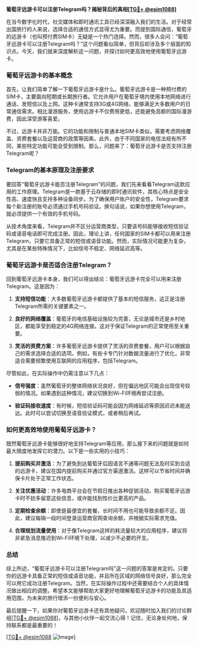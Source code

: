 **葡萄牙远游卡可以注册Telegram吗？揭秘背后的真相[[TG💪+ @esim1088](https://t.me/s/esim1088)]**

在当今数字化时代，社交媒体和即时通讯工具已经深深融入我们的生活。对于经常出国旅行的人来说，选择合适的通信方式显得尤为重要。而提到国际通信，葡萄牙的远游卡（也叫预付费SIM卡）无疑是一个热门选择。然而，很多人会问：“葡萄牙远游卡可以注册Telegram吗？”这个问题看似简单，但背后却涉及多个层面的知识点。今天，我们就来深度解析这一问题，并探讨如何更高效地使用葡萄牙远游卡。

### 葡萄牙远游卡的基本概念

首先，让我们简单了解一下葡萄牙远游卡是什么。葡萄牙远游卡是一种预付费的SIM卡，主要面向短期或长期旅行者。它允许用户在葡萄牙境内使用本地网络进行通话、发短信以及上网。这种卡通常支持3G或4G网络，能够满足大多数用户的日常通信需求。相比漫游服务，使用远游卡不仅费用更低，还能避免高额的国际漫游费，因此深受游客喜爱。

不过，远游卡并非万能。它的功能和限制与普通本地SIM卡类似，需要考虑网络覆盖、资费套餐以及运营商的政策等因素。此外，由于不同国家的电信法规有所不同，某些特定功能可能会受到限制。那么，问题来了：葡萄牙远游卡是否支持注册Telegram呢？

### Telegram的基本原理及注册要求

要回答“葡萄牙远游卡能否注册Telegram”的问题，我们先来看看Telegram这款应用的工作原理。Telegram是一款基于云存储的即时通讯软件，其核心特点是安全性高、速度快且支持多种设备同步。为了确保用户账户的安全性，Telegram要求每个新注册的账号必须通过手机号码验证。换句话说，如果你想使用Telegram，就必须提供一个有效的手机号码。

从技术角度来看，Telegram并不区分运营商类型，只要该号码能够接收短信验证码或语音电话即可完成注册。因此，理论上讲，任何国家的SIM卡都可以用来注册Telegram，只要它具备正常的短信或语音功能。然而，实际情况可能更为复杂，尤其是在某些特殊情况下，比如信号不稳定、网络延迟高等。

### 葡萄牙远游卡是否适合注册Telegram？

回到葡萄牙远游卡本身，我们可以得出结论：葡萄牙远游卡完全可以用来注册Telegram。这是因为：

1. **支持短信功能**：大多数葡萄牙远游卡都提供了基本的短信服务，这正是注册Telegram所需的关键要素之一。
   
2. **良好的网络覆盖**：葡萄牙的电信基础设施较为完善，无论是城市还是乡村地区，都能享受到稳定的4G网络连接。这对于保证Telegram的正常使用至关重要。

3. **灵活的资费方案**：许多葡萄牙远游卡提供了灵活的资费套餐，用户可以根据自己的需求选择合适的选项。例如，有些卡专门针对数据流量进行了优化，非常适合需要频繁使用互联网的应用程序，包括Telegram。

尽管如此，在实际操作中仍需注意以下几点：

- **信号强度**：虽然葡萄牙的整体网络状况良好，但在偏远地区可能会出现信号较弱的情况。如果遇到这种情况，建议切换到Wi-Fi环境再尝试注册。
  
- **验证码接收速度**：有时候，短信验证码可能会因为网络延迟等原因迟迟未能送达。此时可以尝试切换至语音验证模式，或者稍后再试。

### 如何更高效地使用葡萄牙远游卡？

既然葡萄牙远游卡能够很好地支持Telegram等应用，那么接下来的问题就是如何最大限度地发挥它的潜力。以下是一些实用的小技巧：

1. **提前购买并激活**：为了避免到达葡萄牙后因语言不通等问题无法及时买到合适的远游卡，建议在国内提前购买并通过官方渠道激活。这样可以节省时间并确保卡片处于正常工作状态。

2. **关注优惠活动**：许多电商平台会在节假日推出各种促销活动，购买葡萄牙远游卡时不妨多留意这些信息，或许能找到性价比更高的产品。

3. **定期检查余额**：即使是最便宜的套餐，长时间不用也可能导致余额不足。因此，建议每隔一段时间登录运营商官网查询余额，并根据实际需求充值。

4. **合理规划流量使用**：对于像Telegram这样的耗流量较大的应用程序，建议将非紧急消息推迟到Wi-Fi环境下处理，以减少不必要的开支。

### 总结

综上所述，“葡萄牙远游卡可以注册Telegram吗”这一问题的答案是肯定的。只要你的远游卡具备正常的短信或语音功能，并且所在区域的网络信号良好，那么完全可以用它成功注册Telegram。当然，在实际操作过程中还需要结合个人的具体情况做出相应的调整。希望本文能够帮助大家更好地理解葡萄牙远游卡的功能及其适用范围，为未来的旅行增添一份便利与安心。

最后提醒一下，如果你对葡萄牙远游卡还有其他疑问，欢迎随时加入我们的讨论群组[[TG💪+ @esim1088](https://t.me/s/esim1088)]，与其他小伙伴一起交流心得！记住，无论身处何地，保持联系都是最重要的！

[[TG💪+ @esim1088](https://t.me/s/esim1088) ![Image](https://i.postimg.cc/4NQfJmqS/Snipaste-2025-05-13-00-14-12.png)]